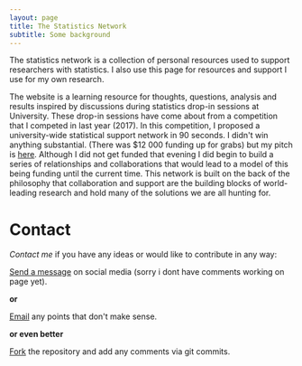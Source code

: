 ```yaml
---
layout: page
title: The Statistics Network
subtitle: Some background
---
```


The statistics network is a collection of personal resources used to support researchers with statistics. I also use this page for resources and support I use for my own research.

The website is a learning resource for thoughts, questions, analysis and results inspired by discussions during statistics drop-in sessions at University. These drop-in sessions have come about from a competition that I competed in last year (2017). In this competition, I proposed a university-wide statistical support network in 90 seconds. I didn't win anything substantial. (There was $12 000 funding up for grabs) but my pitch is [here]("https://www.youtube.com/watch?v=2EXo0Iue1es&index=1&list=PLy1v_xE3ZjaA4PFdt_FJNBLljLAiuNTiV/"). Although I did not get funded that evening I did begin to build a series of relationships and collaborations that would lead to a model of this being funding until the current time. This network is built on the back of the philosophy that collaboration and support are the building blocks of world-leading research and hold many of the solutions we are all hunting for.

# Contact

*Contact me* if you have any ideas or would like to contribute in any way:

[Send a message](https:/facebook.com/StatisticsNetwork/) on social media (sorry i dont have comments working on page yet).

**or**

[Email](anthony.davidson@canberra.edu.au") any points that don't make sense.

**or even better**

[Fork](https://github.com/davan690) the repository and add any comments via git commits.
